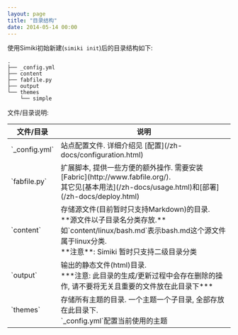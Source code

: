 ```yaml
---
layout: page
title: "目录结构"
date: 2014-05-14 00:00
---
```


使用Simiki初始新建(`simiki init`)后的目录结构如下:

	.
	├── _config.yml
	├── content
	├── fabfile.py
	├── output
	└── themes
		└── simple

文件/目录说明:

<table class="table table-bordered table-hover" markdown="1">
  <thead>
    <tr>
      <th>文件/目录</th>
      <th>说明</th>
    </tr>
  </thead>
  <tbody>
    <tr>
      <td>`_config.yml`</td>
      <td>站点配置文件. 详细介绍见 [配置](/zh-docs/configuration.html)</td>
    </tr>
    <tr>
      <td>`fabfile.py`</td>
      <td>扩展脚本, 提供一些方便的额外操作. 需要安装[Fabric](http://www.fabfile.org/).<br />其它见[基本用法](/zh-docs/usage.html)和[部署](/zh-docs/deploy.html)</td>
    </tr>
    <tr>
      <td>`content`</td>
      <td>存储源文件(目前暂时只支持Markdown)的目录.<br />**源文件以子目录名分类存放.**<br />如`content/linux/bash.md`表示bash.md这个源文件属于linux分类.<br />**注意**: Simiki 暂时只支持二级目录分类</td>
    </tr>
    <tr>
      <td>`output`</td>
      <td>输出的静态文件(html)目录.<br />***注意: 此目录的生成/更新过程中会存在删除的操作, 请不要将无关且重要的文件放在此目录下***</td>
    </tr>
    <tr>
      <td>`themes`</td>
      <td>存储所有主题的目录. 一个主题一个子目录, 全部存放在此目录下.<br />`_config.yml`配置当前使用的主题</td>
    </tr>
  </tbody>
</table>
